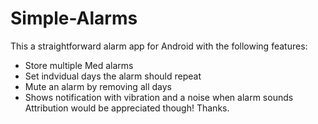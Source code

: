 # Simple-Alarms

This a straightforward alarm app for Android with the following features:

* Store multiple Med alarms
* Set indvidual days the alarm should repeat
* Mute an alarm by removing all days
* Shows notification with vibration and a noise when alarm sounds
Attribution would be appreciated though! Thanks.
